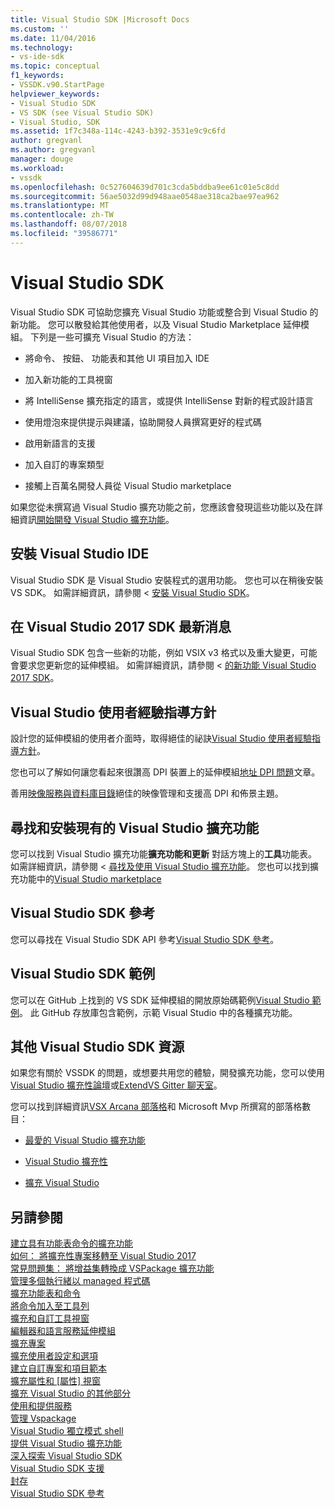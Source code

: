 ```yaml
---
title: Visual Studio SDK |Microsoft Docs
ms.custom: ''
ms.date: 11/04/2016
ms.technology:
- vs-ide-sdk
ms.topic: conceptual
f1_keywords:
- VSSDK.v90.StartPage
helpviewer_keywords:
- Visual Studio SDK
- VS SDK (see Visual Studio SDK)
- Visual Studio, SDK
ms.assetid: 1f7c348a-114c-4243-b392-3531e9c9c6fd
author: gregvanl
ms.author: gregvanl
manager: douge
ms.workload:
- vssdk
ms.openlocfilehash: 0c527604639d701c3cda5bddba9ee61c01e5c8dd
ms.sourcegitcommit: 56ae5032d99d948aae0548ae318ca2bae97ea962
ms.translationtype: MT
ms.contentlocale: zh-TW
ms.lasthandoff: 08/07/2018
ms.locfileid: "39586771"
---
```

# <a name="visual-studio-sdk"></a>Visual Studio SDK
Visual Studio SDK 可協助您擴充 Visual Studio 功能或整合到 Visual Studio 的新功能。 您可以散發給其他使用者，以及 Visual Studio Marketplace 延伸模組。 下列是一些可擴充 Visual Studio 的方法：  
  
-   將命令、 按鈕、 功能表和其他 UI 項目加入 IDE  
  
-   加入新功能的工具視窗  
  
-   將 IntelliSense 擴充指定的語言，或提供 IntelliSense 對新的程式設計語言  
  
-   使用燈泡來提供提示與建議，協助開發人員撰寫更好的程式碼  
  
-   啟用新語言的支援  
  
-   加入自訂的專案類型  
  
-   接觸上百萬名開發人員從 Visual Studio marketplace  
  
 如果您從未撰寫過 Visual Studio 擴充功能之前，您應該會發現這些功能以及在詳細資訊[開始開發 Visual Studio 擴充功能](../extensibility/starting-to-develop-visual-studio-extensions.md)。  
  
## <a name="install-the-visual-studio-sdk"></a>安裝 Visual Studio IDE  
 Visual Studio SDK 是 Visual Studio 安裝程式的選用功能。 您也可以在稍後安裝 VS SDK。 如需詳細資訊，請參閱 <<c0> [ 安裝 Visual Studio SDK](../extensibility/installing-the-visual-studio-sdk.md)。  
  
## <a name="whats-new-in-the-visual-studio-2017-sdk"></a>在 Visual Studio 2017 SDK 最新消息  
 Visual Studio SDK 包含一些新的功能，例如 VSIX v3 格式以及重大變更，可能會要求您更新您的延伸模組。 如需詳細資訊，請參閱 <<c0> [ 的新功能 Visual Studio 2017 SDK](../extensibility/what-s-new-in-the-visual-studio-2017-sdk.md)。  
  
## <a name="visual-studio-user-experience-guidelines"></a>Visual Studio 使用者經驗指導方針  
 設計您的延伸模組的使用者介面時，取得絕佳的祕訣[Visual Studio 使用者經驗指導方針](../extensibility/ux-guidelines/visual-studio-user-experience-guidelines.md)。  
  
 您也可以了解如何讓您看起來很讚高 DPI 裝置上的延伸模組[地址 DPI 問題](../extensibility/addressing-dpi-issues2.md)文章。  
  
 善用[映像服務與資料庫目錄](../extensibility/image-service-and-catalog.md)絕佳的映像管理和支援高 DPI 和佈景主題。  
  
## <a name="find-and-install-existing-visual-studio-extensions"></a>尋找和安裝現有的 Visual Studio 擴充功能  
 您可以找到 Visual Studio 擴充功能**擴充功能和更新** 對話方塊上的**工具**功能表。 如需詳細資訊，請參閱 <<c0> [ 尋找及使用 Visual Studio 擴充功能](../ide/finding-and-using-visual-studio-extensions.md)。 您也可以找到擴充功能中的[Visual Studio marketplace](https://marketplace.visualstudio.com/)  
  
## <a name="visual-studio-sdk-reference"></a>Visual Studio SDK 參考  
 您可以尋找在 Visual Studio SDK API 參考[Visual Studio SDK 參考](../extensibility/visual-studio-sdk-reference.md)。  
  
## <a name="visual-studio-sdk-samples"></a>Visual Studio SDK 範例  
 您可以在 GitHub 上找到的 VS SDK 延伸模組的開放原始碼範例[Visual Studio 範例](https://aka.ms/vs2015sdksamples)。 此 GitHub 存放庫包含範例，示範 Visual Studio 中的各種擴充功能。  
  
## <a name="other-visual-studio-sdk-resources"></a>其他 Visual Studio SDK 資源  
 如果您有關於 VSSDK 的問題，或想要共用您的體驗，開發擴充功能，您可以使用[Visual Studio 擴充性論壇](https://social.msdn.microsoft.com/Forums/vstudio/home?forum=vsx)或[ExtendVS Gitter 聊天室](https://gitter.im/Microsoft/extendvs)。  
  
 您可以找到詳細資訊[VSX Arcana 部落格](http://blogs.msdn.com/b/vsx/)和 Microsoft Mvp 所撰寫的部落格數目：  
  
-   [最愛的 Visual Studio 擴充功能](http://geekswithblogs.net/sdorman/archive/2014/10/05/favorite-visual-studio-extensions.aspx)  
  
-   [Visual Studio 擴充性](http://www.visualstudioextensibility.com/overview/vs/)  
  
-   [擴充 Visual Studio](http://blog.slaks.net/2013-10-18/extending-visual-studio-part-1-getting-started/)  
  
## <a name="see-also"></a>另請參閱  
 [建立具有功能表命令的擴充功能](../extensibility/creating-an-extension-with-a-menu-command.md)   
 [如何： 將擴充性專案移轉至 Visual Studio 2017](../extensibility/how-to-migrate-extensibility-projects-to-visual-studio-2017.md)   
 [常見問題集： 將增益集轉換成 VSPackage 擴充功能](../extensibility/faq-converting-add-ins-to-vspackage-extensions.md)   
 [管理多個執行緒以 managed 程式碼](../extensibility/managing-multiple-threads-in-managed-code.md)   
 [擴充功能表和命令](../extensibility/extending-menus-and-commands.md)   
 [將命令加入至工具列](../extensibility/adding-commands-to-toolbars.md)   
 [擴充和自訂工具視窗](../extensibility/extending-and-customizing-tool-windows.md)   
 [編輯器和語言服務延伸模組](../extensibility/editor-and-language-service-extensions.md)   
 [擴充專案](../extensibility/extending-projects.md)   
 [擴充使用者設定和選項](../extensibility/extending-user-settings-and-options.md)   
 [建立自訂專案和項目範本](../extensibility/creating-custom-project-and-item-templates.md)   
 [擴充屬性和 [屬性] 視窗](../extensibility/extending-properties-and-the-property-window.md)   
 [擴充 Visual Studio 的其他部分](../extensibility/extending-other-parts-of-visual-studio.md)   
 [使用和提供服務](../extensibility/using-and-providing-services.md)   
 [管理 Vspackage](../extensibility/managing-vspackages.md)   
 [Visual Studio 獨立模式 shell](../extensibility/visual-studio-isolated-shell.md)   
 [提供 Visual Studio 擴充功能](../extensibility/shipping-visual-studio-extensions.md)   
 [深入探索 Visual Studio SDK](../extensibility/internals/inside-the-visual-studio-sdk.md)   
 [Visual Studio SDK 支援](../extensibility/support-for-the-visual-studio-sdk.md)   
 [封存](../extensibility/archive.md)   
 [Visual Studio SDK 參考](../extensibility/visual-studio-sdk-reference.md)
